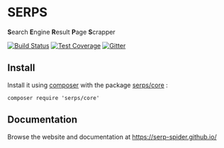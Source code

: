 SERPS
=====

**S**earch **E**ngine **R**esult **P**age **S**crapper

[![Build Status](https://travis-ci.org/serp-spider/core.svg?branch=master)](https://travis-ci.org/serp-spider/core)
[![Test Coverage](https://codeclimate.com/github/serp-spider/core/badges/coverage.svg)](https://codeclimate.com/github/serp-spider/core/coverage)
[![Gitter](https://img.shields.io/gitter/room/nwjs/nw.js.svg)](https://gitter.im/serp-spider/help)

Install
-------

Install it using [composer](https://getcomposer.org/) with the package 
[serps/core](https://packagist.org/packages/serps/core) : 

``composer require 'serps/core'``

Documentation
-------------

Browse the website and documentation at https://serp-spider.github.io/

